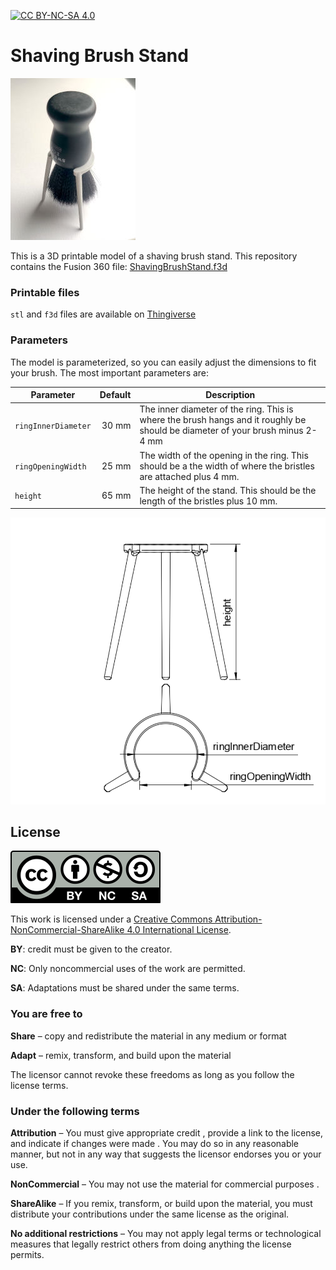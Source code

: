[![CC BY-NC-SA 4.0][cc-by-nc-sa-shield]][cc-by-nc-sa]

# Shaving Brush Stand

[![Shaving Brush Stand](readme-content/shaving-brush-stand.jpg)](readme-content/shaving-brush-stand.jpg)

This is a 3D printable model of a shaving brush stand.
This repository contains the Fusion 360 file: [ShavingBrushStand.f3d](ShavingBrushStand.f3d)

### Printable files

`stl` and `f3d` files are available on [Thingiverse](https://www.thingiverse.com/thing:6597456)

### Parameters

The model is parameterized, so you can easily adjust the dimensions to fit your brush. The most important parameters are:

| Parameter | Default | Description |
| --- | ---:| --- |
| `ringInnerDiameter` | 30 mm | The inner diameter of the ring. This is where the brush hangs and it roughly be should be diameter of your brush minus 2-4 mm |
| `ringOpeningWidth` | 25 mm | The width of the opening in the ring. This should be a the width of where the bristles are attached plus 4 mm. |
| `height` | 65 mm | The height of the stand. This should be the length of the bristles plus 10 mm. |

[![Drawing](readme-content/drawing.png)](readme-content/drawing.png)

## License

[![CC BY-NC-SA 4.0][cc-by-nc-sa-image]][cc-by-nc-sa]

This work is licensed under a [Creative Commons Attribution-NonCommercial-ShareAlike 4.0 International License][cc-by-nc-sa].

**BY**: credit must be given to the creator.

**NC**: Only noncommercial uses of the work are permitted.

**SA**: Adaptations must be shared under the same terms.

### You are free to

**Share** – copy and redistribute the material in any medium or format

**Adapt** – remix, transform, and build upon the material

The licensor cannot revoke these freedoms as long as you follow the license terms.

### Under the following terms

**Attribution** – You must give appropriate credit , provide a link to the license, and indicate if changes were made . You may do so in any reasonable manner, but not in any way that suggests the licensor endorses you or your use.

**NonCommercial** – You may not use the material for commercial purposes .

**ShareAlike** – If you remix, transform, or build upon the material, you must distribute your contributions under the same license as the original.

**No additional restrictions** – You may not apply legal terms or technological measures that legally restrict others from doing anything the license permits.

[cc-by-nc-sa]: http://creativecommons.org/licenses/by-nc-sa/4.0/
[cc-by-nc-sa-image]: readme-content/cc-by-nc-sa.svg
[cc-by-nc-sa-shield]: https://img.shields.io/badge/License-CC%20BY--NC--SA%204.0-lightgrey.svg
